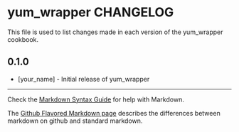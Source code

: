 yum_wrapper CHANGELOG
=====================

This file is used to list changes made in each version of the yum_wrapper cookbook.

0.1.0
-----
- [your_name] - Initial release of yum_wrapper

- - -
Check the [Markdown Syntax Guide](http://daringfireball.net/projects/markdown/syntax) for help with Markdown.

The [Github Flavored Markdown page](http://github.github.com/github-flavored-markdown/) describes the differences between markdown on github and standard markdown.
